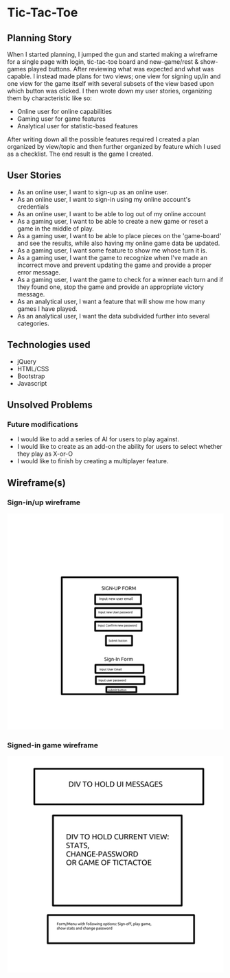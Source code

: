 # Tic-Tac-Toe

## Planning Story ##
When I started planning, I jumped the gun and started making a wireframe for a single page with login,
tic-tac-toe board and new-game/rest & show-games played buttons. After reviewing what was expected
and what was capable. I instead made plans for two views; one view for signing up/in and one view
for the game itself with several subsets of the view based upon which button was clicked.
I then wrote down my user stories, organizing them by characteristic like so:

+ Online user for online capabilities
+ Gaming user for game features
+ Analytical user for statistic-based features

After writing down all the possible features required I created a plan organized by view/topic
and then further organized by feature which I used as a checklist. The end result
is the game I created.

## User Stories ##
- As an online user, I want to sign-up as an online user.
- As an online user, I want to sign-in using my online account's credentials
- As an online user, I want to be able to log out of my online account
- As a gaming user, I want to be able to create a new game or reset a game in the middle of play.
- As a gaming user, I want to be able to place pieces on the 'game-board' and see the results, while also having my online game data be updated.
- As a gaming user, I want some feature to show me whose turn it is.
- As a gaming user, I want the game to recognize when I've made an incorrect move and prevent updating the game and provide a proper error message.
- As a gaming user, I want the game to check for a winner each turn and if they found one, stop the game and provide an appropriate victory message.
- As an analytical user, I want a feature that will show me how many games I have played.
- As an analytical user, I  want the data subdivided further into several categories.

## Technologies used ##
+ jQuery
+ HTML/CSS
+ Bootstrap
+ Javascript

## Unsolved Problems ##

### Future modifications ###
+ I would like to add a series of AI for users to play against.
+ I would like to create as an add-on the ability for users to select whether they play as X-or-O
+ I would like to finish by creating a multiplayer feature.

## Wireframe(s) ##

### Sign-in/up wireframe ###
![WireFrame of Sign-up/Sign-in view](images/Sign_in_and_Sign_up_wireframe.png)

### Signed-in game wireframe ###
![wireFrame of game view](images/game_wireframe.png)
